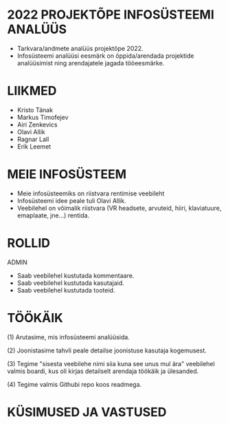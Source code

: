 # 2022 PROJEKTÕPE INFOSÜSTEEMI ANALÜÜS
- Tarkvara/andmete analüüs projektõpe 2022.
- Infosüsteemi analüüsi eesmärk on õppida/arendada projektide analüüsimist ning arendajatele jagada tööeesmärke.

# LIIKMED
- Kristo Tänak
- Markus Timofejev
- Airi Zenkevics
- Olavi Allik
- Ragnar Lall
- Erik Leemet

# MEIE INFOSÜSTEEM
- Meie infosüsteemiks on riistvara rentimise veebileht
- Infosüsteemi idee peale tuli Olavi Allik.
- Veebilehel on võimalik riistvara (VR headsete, arvuteid, hiiri, klaviatuure, emaplaate, jne...) rentida.
# ROLLID

ADMIN
- Saab veebilehel kustutada kommentaare.
- Saab veebilehel kustutada kasutajaid.
- Saab veebilehel kustutada tooteid.

# TÖÖKÄIK

(1) Arutasime, mis infosüsteemi analüüsida.

(2) Joonistasime tahvli peale detailse joonistuse kasutaja kogemusest.

(3) Tegime "sisesta veebilehe nimi siia kuna see unus mul ära" veebilehel valmis boardi, kus oli kirjas detailselt arendaja töökäik ja ülesanded.

(4) Tegime valmis Githubi repo koos readmega.

# KÜSIMUSED JA VASTUSED
